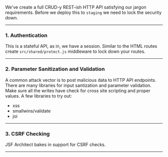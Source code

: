 We've create a full CRUD-y REST-ish HTTP API satisfying our jargon requirements. Before we deploy this to `staging` we need to lock the security down.

---
### 1. Authentication

This is a stateful API, as in, we have a session. Similar to the HTML routes create `src/shared/protect.js` middleware to lock down your routes.

---
### 2. Parameter Sanitization and Validation

A common attack vector is to post malicious data to HTTP API endpoints. There are many libraries for input santization and parameter validation. Make sure all the writes have check for cross site scripting and proper values. A few libraries to try out:

- xss
- smallwins/validate
- joi

---
### 3. CSRF Checking

JSF Architect bakes in support for CSRF checks.

---
